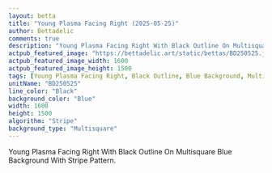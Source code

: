 ```yaml
---
layout: betta
title: "Young Plasma Facing Right (2025-05-25)"
author: Bettadelic
comments: true
description: "Young Plasma Facing Right With Black Outline On Multisquare Blue Background With Stripe Pattern."
actpub_featured_image: "https://bettadelic.art/static/bettas/BD250525.jpg"
actpub_featured_image_width: 1600
actpub_featured_image_height: 1500
tags: [Young Plasma Facing Right, Black Outline, Blue Background, Multisquare Background Pattern, Stripe Pattern, May 2025]
unitName: "BD250525"
line_color: "Black"
background_color: "Blue"
width: 1600
height: 1500
algorithm: "Stripe"
background_type: "Multisquare"
---
```


Young Plasma Facing Right With Black Outline On Multisquare Blue Background With Stripe Pattern.
